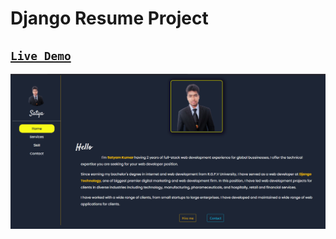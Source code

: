# Django Resume Project

## [`Live Demo`](http://satyam420.pythonanywhere.com/)

![Resume Image](https://github.com/satyamkumar420/DjangoResumeProject/blob/main/core/static/core/images/resume.png)
